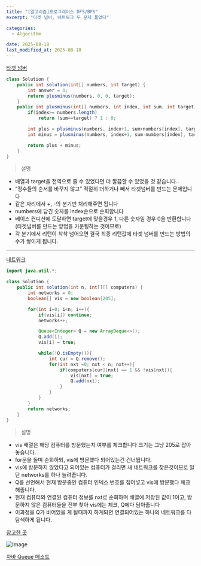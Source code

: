 ```yaml
---
title: "[알고리즘]프로그래머스 DFS/BFS"
excerpt: "타겟 넘버, 네트워크 두 문제 풀었다"

categories:
  - Algorithm

date: 2025-08-18
last_modified_at: 2025-08-18
---
```


[타겟 넘버](https://school.programmers.co.kr/learn/courses/30/lessons/43165?language=java)

```java
class Solution {
    public int solution(int[] numbers, int target) {
        int answer = 0;
        return plusminus(numbers, 0, 0, target);
    }
    public int plusminus(int[] numbers, int index, int sum, int target){
        if(index>= numbers.length)
            return (sum==target) ? 1 : 0;

        int plus = plusminus(numbers, index+1, sum+numbers[index], target);
        int minus = plusminus(numbers, index+1, sum-numbers[index], target);

        return plus + minus;
    }
}
```

> 설명

- 배열과 target을 전역으로 줄 수 있었다면 더 깔끔할 수 있었을 것 같습니다..
- “정수들의 순서를 바꾸지 않고” 적절히 더하거나 빼서 타겟넘버를 만드는 문제입니다
- 같은 자리에서 +, -의 분기만 처리해주면 됩니다
- numbers에 담긴 숫자를 index순으로 순회합니다
- 베이스 컨디션에 도달하면 target에 맞을경우 1, 다른 숫자일 경우 0을 반환합니다(타겟넘버를 만드는 방법을 카운팅하는 것이므로)
- 각 분기에서 리턴이 착착 넘어오면 결국 최종 리턴값에 타겟 넘버를 만드는 방법의 수가 쌓이게 됩니다.

---

[네트워크](https://school.programmers.co.kr/learn/courses/30/lessons/43162?language=java)

```java
import java.util.*;

class Solution {
    public int solution(int n, int[][] computers) {
        int networks = 0;
        boolean[] vis = new boolean[205];

        for(int i=0; i<n; i++){
            if(vis[i]) continue;
            networks++;

            Queue<Integer> Q = new ArrayDeque<>();
            Q.add(i);
            vis[i] = true;

            while(!Q.isEmpty()){
                int cur = Q.remove();
                for(int nxt =0; nxt < n; nxt++){
                    if(computers[cur][nxt] == 1 && !vis[nxt]){
                        vis[nxt] = true;
                        Q.add(nxt);
                    }
                }
            }
        }
        return networks;
    }
}
```

> 설명

- vis 배열은 해당 컴퓨터를 방문했는지 여부를 체크합니다 크기는 그냥 205로 잡아놓습니다.
- for문을 돌며 순회하되, vis에 방문했다 되어있는건 건너뜁니다.
- vis에 방문하지 않았다고 되어있는 컴퓨터가 걸리면 새 네트워크를 찾은것이므로 일단 networks를 하나 늘려줍니다.
- Q를 선언해서 현재 방문중인 컴퓨터 인덱스 번호를 집어넣고 vis에 방문했다 체크해줍니다.
- 현재 컴퓨터와 연결된 컴퓨터 정보를 nxt로 순회하며 배열에 저장된 값이 1이고, 방문하지 않은 컴퓨터들을 전부 찾아 vis에는 체크, Q에다 담아줍니다
- 이과정을 Q가 비어있을 게 될때까지 하게되면 연결되어있는 하나의 네트워크를 다 탐색하게 됩니다.

[참고한 곳](https://blog.encrypted.gg/941)<br/>

![Image](https://github.com/user-attachments/assets/61822585-e7d6-4e3c-a8d0-08f046394511)

[자바 Queue 메소드](https://cocoon1787.tistory.com/774)
